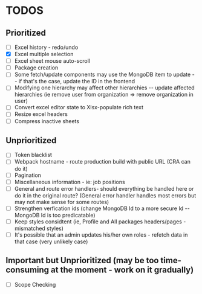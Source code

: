 # TODOS

## Prioritized

- [ ] Excel history - redo/undo
- [x] Excel multiple selection
- [ ] Excel sheet mouse auto-scroll
- [ ] Package creation
- [ ] Some fetch/update components may use the MongoDB item to update -- if that's the case, update the ID in the frontend
- [ ] Modifying one hierarchy may affect other hierarchies -- update affected hierarchies (ie remove user from organization => remove organization in user)
- [ ] Convert excel editor state to Xlsx-populate rich text
- [ ] Resize excel headers
- [ ] Compress inactive sheets

## Unprioritized

- [ ] Token blacklist
- [ ] Webpack hostname - route production build with public URL (CRA can do it)
- [ ] Pagination
- [ ] Miscellaneous information - ie: job positions
- [ ] General and route error handlers- should everything be handled here or do it in the original route? (General error handler handles most errors but may not make sense for some routes)
- [ ] Strengthen verfication ids (change MongoDB Id to a more secure Id -- MongoDB Id is too predicatable)
- [ ] Keep styles considtent (ie, Profile and All packages headers/pages - mismatched styles)
- [ ] It's possible that an admin updates his/her own roles - refetch data in that case (very unlikely case)

## Important but Unprioritized (may be too time-consuming at the moment - work on it gradually)

- [ ] Scope Checking
